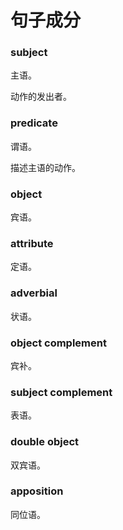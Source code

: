 # 句子成分

### subject

主语。

动作的发出者。

### predicate

谓语。

描述主语的动作。

### object

宾语。

### attribute

定语。

### adverbial

状语。

### object complement

宾补。

### subject complement

表语。

### double object

双宾语。

### apposition

同位语。
